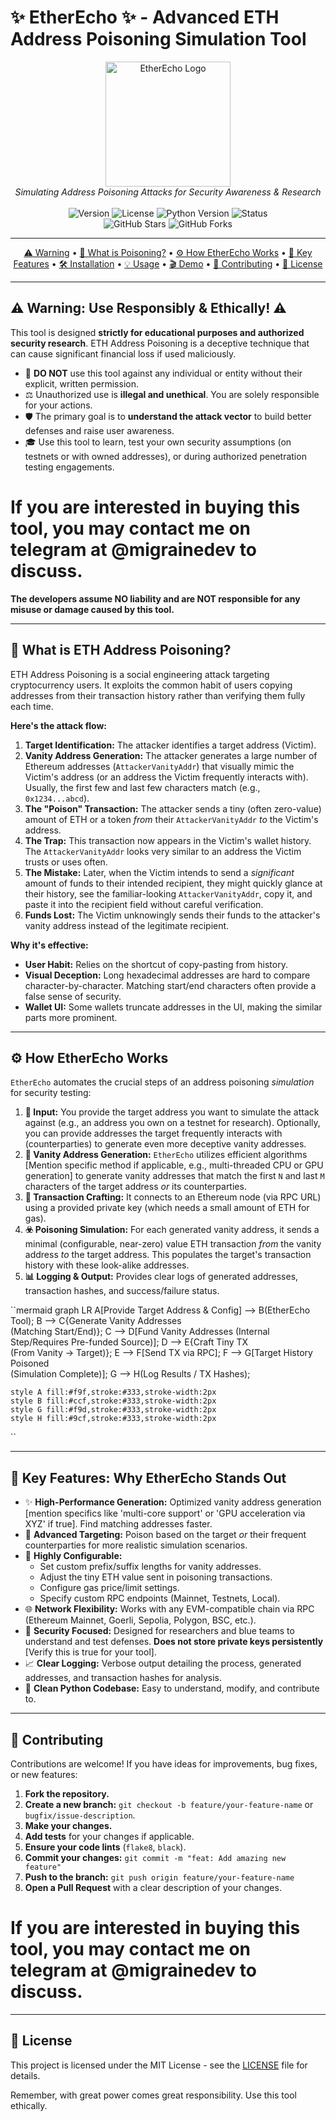 # ✨ EtherEcho ✨ - Advanced ETH Address Poisoning Simulation Tool

<p align="center">
  <img src="https://raw.githubusercontent.com/YOUR_USERNAME/YOUR_REPO/main/assets/logo_placeholder.png" alt="EtherEcho Logo" width="200"/>
  <br/>
  <i>Simulating Address Poisoning Attacks for Security Awareness & Research</i>
  <br/>
  <br/>
  <img src="https://img.shields.io/badge/Version-1.0.0-blue?style=for-the-badge" alt="Version">
  <img src="https://img.shields.io/badge/License-MIT-green?style=for-the-badge" alt="License">
  <img src="https://img.shields.io/badge/Python-3.8+-orange?style=for-the-badge" alt="Python Version">
  <img src="https://img.shields.io/badge/Status-Active%20Development-brightgreen?style=for-the-badge" alt="Status">
  <br/>
  <img src="https://img.shields.io/github/stars/YOUR_USERNAME/YOUR_REPO?style=social" alt="GitHub Stars">
  <img src="https://img.shields.io/github/forks/YOUR_USERNAME/YOUR_REPO?style=social" alt="GitHub Forks">
</p>

---

<p align="center">
  <a href="#%EF%B8%8F-warning">⚠️ Warning</a> •
  <a href="#-what-is-eth-address-poisoning">🤔 What is Poisoning?</a> •
  <a href="#-how-etherecho-works">⚙️ How EtherEcho Works</a> •
  <a href="#-key-features">🚀 Key Features</a> •
  <a href="#-installation">🛠️ Installation</a> •
  <a href="#-usage">💡 Usage</a> •
  <a href="#-demo">🎬 Demo</a> •
  <a href="#-contributing">🤝 Contributing</a> •
  <a href="#-license">📄 License</a>
</p>

---

## ⚠️ Warning: Use Responsibly & Ethically! ⚠️

This tool is designed **strictly for educational purposes and authorized security research**. ETH Address Poisoning is a deceptive technique that can cause significant financial loss if used maliciously.

*   🛑 **DO NOT** use this tool against any individual or entity without their explicit, written permission.
*   ⚖️ Unauthorized use is **illegal and unethical**. You are solely responsible for your actions.
*   🛡️ The primary goal is to **understand the attack vector** to build better defenses and raise user awareness.
*   🎓 Use this tool to learn, test your own security assumptions (on testnets or with owned addresses), or during authorized penetration testing engagements.

# **If you are interested in buying this tool, you may contact me on telegram at @migrainedev to discuss.**

**The developers assume NO liability and are NOT responsible for any misuse or damage caused by this tool.**

---

## 🤔 What is ETH Address Poisoning?

ETH Address Poisoning is a social engineering attack targeting cryptocurrency users. It exploits the common habit of users copying addresses from their transaction history rather than verifying them fully each time.

**Here's the attack flow:**

1.  **Target Identification:** The attacker identifies a target address (Victim).
2.  **Vanity Address Generation:** The attacker generates a large number of Ethereum addresses (`AttackerVanityAddr`) that visually mimic the Victim's address (or an address the Victim frequently interacts with). Usually, the first few and last few characters match (e.g., `0x1234...abcd`).
3.  **The "Poison" Transaction:** The attacker sends a tiny (often zero-value) amount of ETH or a token *from* their `AttackerVanityAddr` *to* the Victim's address.
4.  **The Trap:** This transaction now appears in the Victim's wallet history. The `AttackerVanityAddr` looks very similar to an address the Victim trusts or uses often.
5.  **The Mistake:** Later, when the Victim intends to send a *significant* amount of funds to their intended recipient, they might quickly glance at their history, see the familiar-looking `AttackerVanityAddr`, copy it, and paste it into the recipient field without careful verification.
6.  **Funds Lost:** The Victim unknowingly sends their funds to the attacker's vanity address instead of the legitimate recipient.

**Why it's effective:**

*   **User Habit:** Relies on the shortcut of copy-pasting from history.
*   **Visual Deception:** Long hexadecimal addresses are hard to compare character-by-character. Matching start/end characters often provide a false sense of security.
*   **Wallet UI:** Some wallets truncate addresses in the UI, making the similar parts more prominent.

---

## ⚙️ How EtherEcho Works

`EtherEcho` automates the crucial steps of an address poisoning *simulation* for security testing:

1.  **🎯 Input:** You provide the target address you want to simulate the attack against (e.g., an address you own on a testnet for research). Optionally, you can provide addresses the target frequently interacts with (counterparties) to generate even more deceptive vanity addresses.
2.  **🔑 Vanity Address Generation:** `EtherEcho` utilizes efficient algorithms [Mention specific method if applicable, e.g., multi-threaded CPU or GPU generation] to generate vanity addresses that match the first `N` and last `M` characters of the target address *or* its counterparties.
3.  **💸 Transaction Crafting:** It connects to an Ethereum node (via RPC URL) using a provided private key (which needs a small amount of ETH for gas).
4.  **☣️ Poisoning Simulation:** For each generated vanity address, it sends a minimal (configurable, near-zero) value ETH transaction *from* the vanity address *to* the target address. This populates the target's transaction history with these look-alike addresses.
5.  **📊 Logging & Output:** Provides clear logs of generated addresses, transaction hashes, and success/failure status.

``mermaid
graph LR
    A[Provide Target Address & Config] --> B(EtherEcho Tool);
    B --> C{Generate Vanity Addresses <br/> (Matching Start/End)};
    C --> D[Fund Vanity Addresses (Internal Step/Requires Pre-funded Source)];
    D --> E{Craft Tiny TX <br/> (From Vanity -> Target)};
    E --> F[Send TX via RPC];
    F --> G[Target History Poisoned <br/> (Simulation Complete)];
    G --> H(Log Results / TX Hashes);

    style A fill:#f9f,stroke:#333,stroke-width:2px
    style B fill:#ccf,stroke:#333,stroke-width:2px
    style G fill:#f9d,stroke:#333,stroke-width:2px
    style H fill:#9cf,stroke:#333,stroke-width:2px
``

---

## 🚀 Key Features: Why EtherEcho Stands Out

*   ✨ **High-Performance Generation:** Optimized vanity address generation [mention specifics like 'multi-core support' or 'GPU acceleration via XYZ' if true]. Find matching addresses faster.
*   🎯 **Advanced Targeting:** Poison based on the target *or* their frequent counterparties for more realistic simulation scenarios.
*   🔧 **Highly Configurable:**
    *   Set custom prefix/suffix lengths for vanity addresses.
    *   Adjust the tiny ETH value sent in poisoning transactions.
    *   Configure gas price/limit settings.
    *   Specify custom RPC endpoints (Mainnet, Testnets, Local).
*   🌐 **Network Flexibility:** Works with any EVM-compatible chain via RPC (Ethereum Mainnet, Goerli, Sepolia, Polygon, BSC, etc.).
*   🔐 **Security Focused:** Designed for researchers and blue teams to understand and test defenses. **Does not store private keys persistently** [Verify this is true for your tool].
*   📈 **Clear Logging:** Verbose output detailing the process, generated addresses, and transaction hashes for analysis.
*   🐍 **Clean Python Codebase:** Easy to understand, modify, and contribute to.

---


## 🤝 Contributing

Contributions are welcome! If you have ideas for improvements, bug fixes, or new features:

1.  **Fork the repository.**
2.  **Create a new branch:** `git checkout -b feature/your-feature-name` or `bugfix/issue-description`.
3.  **Make your changes.**
4.  **Add tests** for your changes if applicable.
5.  **Ensure your code lints** (`flake8`, `black`).
6.  **Commit your changes:** `git commit -m "feat: Add amazing new feature"`
7.  **Push to the branch:** `git push origin feature/your-feature-name`
8.  **Open a Pull Request** with a clear description of your changes.


# **If you are interested in buying this tool, you may contact me on telegram at @migrainedev to discuss.**


---

## 📄 License

This project is licensed under the MIT License - see the [LICENSE](LICENSE) file for details.

Remember, with great power comes great responsibility. Use this tool ethically.
